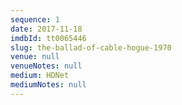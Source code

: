 ```yaml
---
sequence: 1
date: 2017-11-18
imdbId: tt0065446
slug: the-ballad-of-cable-hogue-1970
venue: null
venueNotes: null
medium: HDNet
mediumNotes: null
---
```


